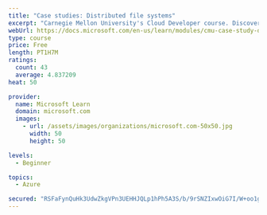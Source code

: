 ```yaml
---
title: "Case studies: Distributed file systems"
excerpt: "Carnegie Mellon University's Cloud Developer course. Discover how distributed file systems work, then learn about Hadoop and Ceph."
webUrl: https://docs.microsoft.com/en-us/learn/modules/cmu-case-study-distributed-file-systems/
type: course
price: Free
length: PT1H7M
ratings:
  count: 43
  average: 4.837209
heat: 50

provider:
  name: Microsoft Learn
  domain: microsoft.com
  images:
    - url: /assets/images/organizations/microsoft.com-50x50.jpg
      width: 50
      height: 50

levels:
  - Beginner

topics:
  - Azure

secured: "RSFaFynQuHk3UdwZkgVPn3UEHHJQLp1hPh5A3S/b/9rSNZIxwOiG7I/W+oo1gBkDyVCs5iy8VPAWA8gK70/oC73jhoCV003goKnsMSloByxkgGahXD0D69i2LR7qFXSeWKF3fT4ZnjRLnFpu5ZYuWbtUh4JRQQZEu5D2XmwMXAM0hHJyGkfCbRwFETSlHgFuL54JAXhQTzDfpTm/r0lIoly65rDGFLzkVV3geqw6oOY+aNYaxikMH/m+CPMXiBCLh3zc6oiXRaAkkG/OZjmf5PGMBYIAZhJa/xMzdffyPfCO5hDZblxQe0J9JoevREJW7KBzwYh43klpJN0ttYS/SNfNfhqII7k3vhQCKOhs/9Ho2hMedMdtWN9dvrj6IAH7vtU92cuUE+dTqiDG4vOhOH92XwfrlLQ3w2bShWgHT5E=;MhUKo5rUyhrWZ3ERIGu1ZQ=="
---
```


